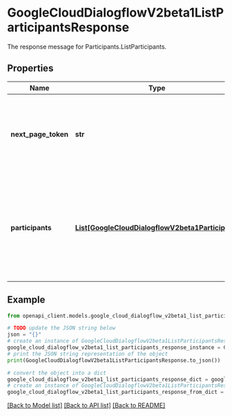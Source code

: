 # GoogleCloudDialogflowV2beta1ListParticipantsResponse

The response message for Participants.ListParticipants.

## Properties

Name | Type | Description | Notes
------------ | ------------- | ------------- | -------------
**next_page_token** | **str** | Token to retrieve the next page of results or empty if there are no more results in the list. | [optional] 
**participants** | [**List[GoogleCloudDialogflowV2beta1Participant]**](GoogleCloudDialogflowV2beta1Participant.md) | The list of participants. There is a maximum number of items returned based on the page_size field in the request. | [optional] 

## Example

```python
from openapi_client.models.google_cloud_dialogflow_v2beta1_list_participants_response import GoogleCloudDialogflowV2beta1ListParticipantsResponse

# TODO update the JSON string below
json = "{}"
# create an instance of GoogleCloudDialogflowV2beta1ListParticipantsResponse from a JSON string
google_cloud_dialogflow_v2beta1_list_participants_response_instance = GoogleCloudDialogflowV2beta1ListParticipantsResponse.from_json(json)
# print the JSON string representation of the object
print(GoogleCloudDialogflowV2beta1ListParticipantsResponse.to_json())

# convert the object into a dict
google_cloud_dialogflow_v2beta1_list_participants_response_dict = google_cloud_dialogflow_v2beta1_list_participants_response_instance.to_dict()
# create an instance of GoogleCloudDialogflowV2beta1ListParticipantsResponse from a dict
google_cloud_dialogflow_v2beta1_list_participants_response_from_dict = GoogleCloudDialogflowV2beta1ListParticipantsResponse.from_dict(google_cloud_dialogflow_v2beta1_list_participants_response_dict)
```
[[Back to Model list]](../README.md#documentation-for-models) [[Back to API list]](../README.md#documentation-for-api-endpoints) [[Back to README]](../README.md)


